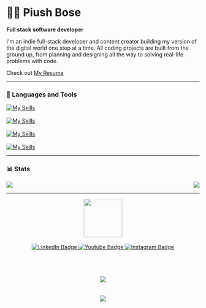 # 🏄‍♂️ Piush Bose

**Full stack software developer**

I'm an indie full-stack developer and content creator building my version of the digital world one step at a time. All coding projects are built from the ground up, from planning and designing all the way to solving real-life problems with code.

Check out [My Resume](https://drive.google.com/file/d/1NwPnKevCL5_nrzImWVfG_A1jurt8v5p5/view?usp=sharing)

---

### 🧰 Languages and Tools

[![My Skills](https://skillicons.dev/icons?i=js,ts,html,css,scss,java,kotlin,bash,tailwind,styledcomponents)](https://skillicons.dev)
<br>
<br>
[![My Skills](https://skillicons.dev/icons?i=androidstudio,idea,vscode,git,ubuntu,postman)](https://skillicons.dev)
<br>
<br>
[![My Skills](https://skillicons.dev/icons?i=mysql,postgres,mongodb,prisma,firebase)](https://skillicons.dev)
<br>
<br>
[![My Skills](https://skillicons.dev/icons?i=aws,electron,spring,flutter,react,nextjs,express,nestjs)](https://skillicons.dev)

---

### 📊 Stats



<div align="center" style="display:flex; gap:1rem; align-items: center; justify-content: space-between;">
   <img src="https://github-readme-stats.vercel.app/api?username=dtg-lucifer&show_icons=true&theme=holi">
   <img src="https://github-readme-stats.vercel.app/api/top-langs/?username=dtg-lucifer&layout=compact&theme=holi&show_icons=true">
</div>


---

<div id="header" align="center">
  <img src="https://media.giphy.com/media/M9gbBd9nbDrOTu1Mqx/giphy.gif" width="100"/>
</div>
<br>
<div id="badges" align="center">
  <a href="https://www.linkedin.com/in/piush-bose-a0b586235">
    <img src="https://img.shields.io/badge/LinkedIn-blue?style=for-the-badge&logo=linkedin&logoColor=white" alt="LinkedIn Badge"/>
  </a>
  <a href="https://www.youtube.com/c/DualTechGaming">
    <img src="https://img.shields.io/badge/YouTube-red?style=for-the-badge&logo=youtube&logoColor=white" alt="Youtube Badge"/>
  </a>
  <a href="https://www.instagram.com/p_i_u_s_h_._b_o_s_e/">
    <img src="https://img.shields.io/badge/Instagram-E4405F?style=for-the-badge&logo=instagram&logoColor=white" alt="Instagram Badge"/>
  </a>
</div>
<br>
<br>
<div id="stats" align="center"> 
<!--   <img src="https://github-readme-stats.vercel.app/api?username=dtg-lucifer"> -->
  <br>
  <br>
  <img src="http://github-readme-streak-stats.herokuapp.com?user=dtg-lucifer&theme=light&background=ffffff">
</div>
<br>
<br>
<div align="center">
  <img src="http://ForTheBadge.com/images/badges/built-with-love.svg">
</div>
